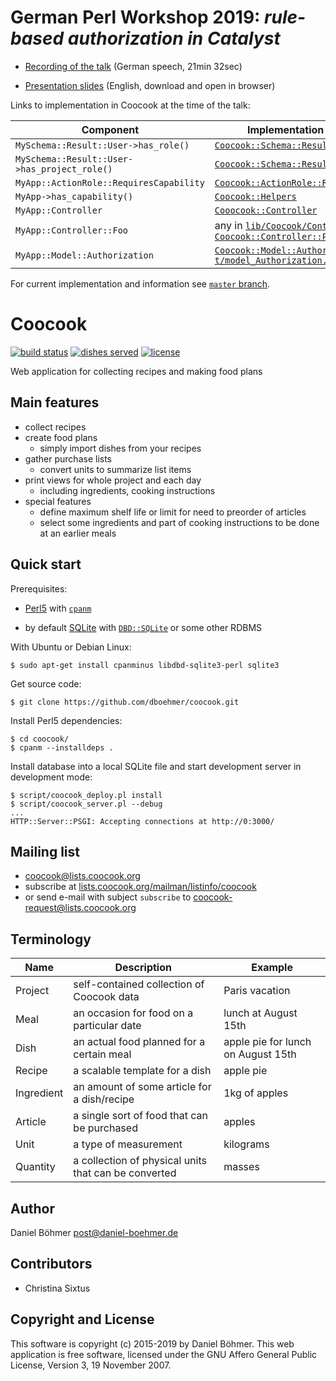 # German Perl Workshop 2019: *rule-based authorization in Catalyst*

* [Recording of the talk](https://youtu.be/Y-HF7gSXnCA) (German speech, 21min 32sec)

* [Presentation slides](catalyst-authz.html) (English, download and open in browser)

Links to implementation in Coocook at the time of the talk:

| Component | Implementation in Coocook |
| --- | --- |
| `MySchema::Result::User->has_role()` | [`Coocook::Schema::Result::User`](lib/Coocook/Schema/Result/User.pm#L88) |
| `MySchema::Result::User->has_project_role()` | [`Coocook::Schema::Result::User`](lib/Coocook/Schema/Result/User.pm#L102) |
| `MyApp::ActionRole::RequiresCapability` | [`Coocook::ActionRole::RequiresCapability`](lib/Coocook/ActionRole/RequiresCapability.pm) |
| `MyApp->has_capability()` | [`Coocook::Helpers`](lib/Coocook/Helpers.pm#L56) |
| `MyApp::Controller` | [`Cooocook::Controller`](lib/Coocook/Controller.pm#L12) |
| `MyApp::Controller::Foo` | any in [`lib/Coocook/Controller/`](lib/Coocook/Controller/), e.g. [`Coocook::Controller::Project`](lib/Coocook/Controller/Project.pm) |
| `MyApp::Model::Authorization` | [`Coocook::Model::Authorization`](lib/Coocook/Model/Authorization.pm) <br> [`t/model_Authorization.t`](t/model_Authorization.t) |

For current implementation and information see [`master` branch](https://github.com/dboehmer/coocook).

# Coocook

[![build status](https://travis-ci.org/dboehmer/coocook.svg?branch=master)](https://travis-ci.org/dboehmer/coocook)
[![dishes served](https://coocook.org/badge/dishes_served.svg)](https://coocook.org/statistics)
[![license](https://img.shields.io/github/license/dboehmer/coocook.svg)](https://github.com/dboehmer/coocook/blob/master/LICENSE)

Web application for collecting recipes and making food plans

## Main features

* collect recipes
* create food plans
    * simply import dishes from your recipes
* gather purchase lists
    * convert units to summarize list items
* print views for whole project and each day
    * including ingredients, cooking instructions
* special features
    * define maximum shelf life or limit for need to preorder of articles
    * select some ingredients and part of cooking instructions to be done at an earlier meals

## Quick start

Prerequisites:

* [Perl5](https://www.perl.org/get.html)
  with [`cpanm`](https://metacpan.org/pod/App::cpanminus#INSTALLATION)

* by default [SQLite](https://www.sqlite.org/)
  with [`DBD::SQLite`](https://metacpan.org/pod/DBD::SQLite)
  or some other RDBMS

With Ubuntu or Debian Linux:

    $ sudo apt-get install cpanminus libdbd-sqlite3-perl sqlite3

Get source code:

    $ git clone https://github.com/dboehmer/coocook.git

Install Perl5 dependencies:

    $ cd coocook/
    $ cpanm --installdeps .

Install database into a local SQLite file and start development server in development mode:

    $ script/coocook_deploy.pl install
    $ script/coocook_server.pl --debug
    ...
    HTTP::Server::PSGI: Accepting connections at http://0:3000/

## Mailing list

* <coocook@lists.coocook.org>
* subscribe at [lists.coocook.org/mailman/listinfo/coocook](https://lists.coocook.org/mailman/listinfo/coocook)
* or send e-mail with subject `subscribe` to
[coocook-request@lists.coocook.org](mailto:coocook-request@lists.coocook.org?subject=subscribe)

## Terminology

| Name | Description | Example |
| --- | --- | --- |
| Project | self-contained collection of Coocook data | Paris vacation |
| Meal | an occasion for food on a particular date | lunch at August 15th |
| Dish | an actual food planned for a certain meal | apple pie for lunch on August 15th |
| Recipe | a scalable template for a dish | apple pie |
| Ingredient | an amount of some article for a dish/recipe | 1kg of apples |
| Article | a single sort of food that can be purchased | apples |
| Unit | a type of measurement | kilograms
| Quantity | a collection of physical units that can be converted | masses

## Author

Daniel Böhmer <post@daniel-boehmer.de>

## Contributors

* Christina Sixtus

## Copyright and License

This software is copyright (c) 2015-2019 by Daniel Böhmer.
This web application is free software, licensed under the GNU Affero General Public License, Version 3, 19 November 2007.
